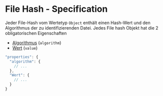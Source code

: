 # File Hash - Specification

Jeder File-Hash vom Wertetyp `Object` enthält einen Hash-Wert und den Algorithmus der zu identifizierenden Datei.
Jedes File hash Objekt hat die 2 obligatorischen Eigenschaften

* [Algorithmus](types/full_product_name/product_identification_helper/hashes/hash/file_hashes/file_hash/algorithm-spec.de.md) (`algorithm`)
* [Wert](types/full_product_name/product_identification_helper/hashes/hash/file_hashes/file_hash/value-spec.de.md) (`value`)

```javascript
"properties": {
  "algorithm": {
    // ...
  },
  "Wert": {
    // ...
  }
}
```
